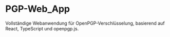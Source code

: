 # PGP-Web_App
Vollständige Webanwendung für OpenPGP-Verschlüsselung, basierend auf React, TypeScript und openpgp.js.
